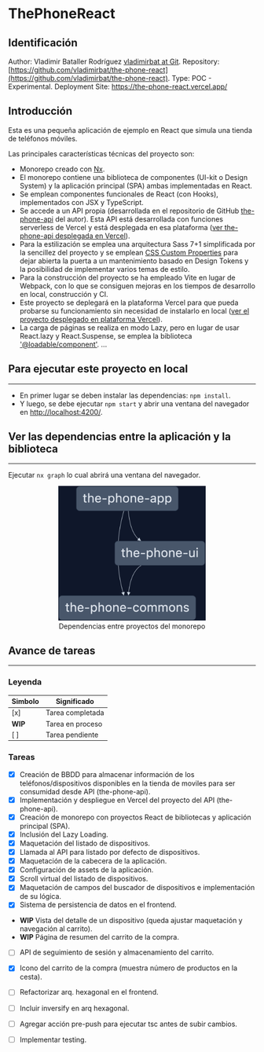 # ThePhoneReact

## Identificación

Author: Vladimir Bataller Rodríguez [vladimirbat at Git](https://github.com/vladimirbat).
Repository: [https://github.com/vladimirbat/the-phone-react](https://github.com/vladimirbat/the-phone-react).
Type: POC - Experimental.
Deployment Site: https://the-phone-react.vercel.app/
## Introducción

Esta es una pequeña aplicación de ejemplo en React que simula una tienda de teléfonos móviles.

Las principales características técnicas del proyecto son:

- Monorepo creado con [Nx](https://nx.dev/).
- El monorepo contiene una biblioteca de componentes (UI-kit o Design System) y la aplicación principal (SPA) ambas implementadas en React.
- Se emplean componentes funcionales de React (con Hooks), implementados con JSX y TypeScript.
- Se accede a un API propia (desarrollada en el repositorio de GitHub [the-phone-api](https://github.com/vladimirbat/the-phone-api) del autor). Esta API está desarrollada con funciones serverless de Vercel y está desplegada en esa plataforma ([ver the-phone-api desplegada en Vercel](https://the-phone-api.vercel.app/)).
- Para la estilización se emplea una arquitectura Sass 7+1 simplificada por la sencillez del proyecto y se emplean [CSS Custom Properties](https://developer.mozilla.org/en-US/docs/Web/CSS/Using_CSS_custom_properties) para dejar abierta la puerta a un mantenimiento basado en Design Tokens y la posibilidad de implementar varios temas de estilo.
- Para la construcción del proyecto se ha empleado Vite en lugar de Webpack, con lo que se consiguen mejoras en los tiempos de desarrollo en local, construcción y CI.
- Este proyecto se deplegará en la plataforma Vercel para que pueda probarse su funcionamiento sin necesidad de instalarlo en local ([ver el proyecto desplegado en plataforma Vercel](https://the-phone-react.vercel.app/)).
- La carga de páginas se realiza en modo Lazy, pero en lugar de usar React.lazy y React.Suspense, se emplea la biblioteca ['@loadable/component'](https://github.com/gregberge/loadable-components).
...
## Para ejecutar este proyecto en local
---
- En primer lugar se deben instalar las dependencias: `npm install`.
- Y luego, se debe ejecutar `npm start` y abrir una ventana del navegador en [http://localhost:4200/](http://localhost:4200/).


## Ver las dependencias entre la aplicación y la biblioteca
---
Ejecutar `nx graph` lo cual abrirá una ventana del navegador.

<div style="text-align: center;">
  <img src="./doc/projects_dependency_graph.png" alt="Dependencias entre proyectos del monorepo" style="width:300px"/><br/>
  <span>Dependencias entre proyectos del monorepo</span>
</div>


## Avance de tareas
---

### Leyenda

| Simbolo | Significado |
|-----|-------------------|
| [x] | Tarea completada  |
| **WIP** | Tarea en proceso  |
| [ ] | Tarea pendiente   |

### Tareas

- [x] Creación de BBDD para almacenar información de los teléfonos/dispositivos disponibles en la tienda de moviles para ser consumidad desde API (the-phone-api).
- [x] Implementación y despliegue en Vercel del proyecto del API (the-phone-api).
- [x] Creación de monorepo con proyectos React de bibliotecas y aplicación principal (SPA).
- [x] Inclusión del Lazy Loading.
- [x] Maquetación del listado de dispositivos.
- [x] Llamada al API para listado por defecto de dispositivos.
- [x] Maquetación de la cabecera de la aplicación.
- [x] Configuración de assets de la aplicación.
- [x] Scroll virtual del listado de dispositivos.
- [x] Maquetación de campos del buscador de dispositivos e implementación de su lógica.
- [x] Sistema de persistencia de datos en el frontend.
- **WIP** Vista del detalle de un dispositivo (queda ajustar maquetación y navegación al carrito).
- **WIP** Página de resumen del carrito de la compra.
- [ ] API de seguimiento de sesión y almacenamiento del carrito.
- [x] Icono del carrito de la compra (muestra número de productos en la cesta).
- [ ] Refactorizar arq. hexagonal en el frontend.
- [ ] Incluir inversify en arq hexagonal.
- [ ] Agregar acción pre-push para ejecutar tsc antes de subir cambios.
- [ ] Implementar testing.



